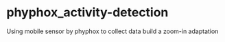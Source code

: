# phyphox_activity-detection


Using mobile sensor by phyphox to collect data
build a zoom-in adaptation 
